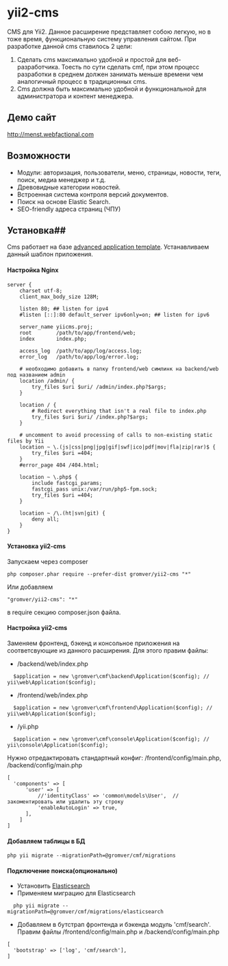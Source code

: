 # yii2-cms

CMS для Yii2. Данное расширение представляет собою легкую, но в тоже время, функциональную систему управления сайтом. При разработке данной cms ставилось 2 цели:

1. Сделать cms максимально удобной и простой для веб-разработчика. Тоесть по сути сделать cmf, при этом процесс разработки в среднем должен занимать меньше времени чем аналогичный процесс в традиционных cms.
2. Cms должна быть максимально удобной и функциональной для администратора и контент менеджера.

## Демо сайт
http://menst.webfactional.com

## Возможности

* Модули: авторизация, пользователи, меню, страницы, новости, теги, поиск, медиа менеджер и т.д.
* Древовидные категории новостей.
* Встроенная система контроля версий документов.
* Поиск на основе Elastic Search.
* SEO-friendly адреса страниц (ЧПУ)

## Установка##

Cms работает на базе [advanced application template](http://www.yiiframework.com/doc-2.0/guide-tutorial-advanced-app.html). Устанавливаем данный шаблон приложения.

#### Настройка Nginx
```nginx
server {
    charset utf-8;
    client_max_body_size 128M;

    listen 80; ## listen for ipv4
    #listen [::]:80 default_server ipv6only=on; ## listen for ipv6

    server_name yiicms.proj;
    root        /path/to/app/frontend/web;
    index       index.php;

    access_log  /path/to/app/log/access.log;
    error_log   /path/to/app/log/error.log;

    # необходимо добавить в папку frontend/web симлинк на backend/web под названием admin
	location /admin/ {
        try_files $uri $uri/ /admin/index.php?$args;
    }

    location / {
		# Redirect everything that isn't a real file to index.php
        try_files $uri $uri/ /index.php?$args;
    }

    # uncomment to avoid processing of calls to non-existing static files by Yii
    location ~ \.(js|css|png|jpg|gif|swf|ico|pdf|mov|fla|zip|rar)$ {
        try_files $uri =404;
    }
    #error_page 404 /404.html;

	location ~ \.php$ {
        include fastcgi_params;
        fastcgi_pass unix:/var/run/php5-fpm.sock;
        try_files $uri =404;
    }

    location ~ /\.(ht|svn|git) {
        deny all;
    }
}
```

#### Установка yii2-cms
Запускаем через composer

    php composer.phar require --prefer-dist gromver/yii2-cms "*"
    
Или добавляем  

    "gromver/yii2-cms": "*"
    
в require секцию composer.json файла.

#### Настройка yii2-cms
Заменяем фронтенд, бэкенд и консольное приложения на соответсвующие из данного расширения. Для этого правим файлы:

* /backend/web/index.php
```
  $application = new \gromver\cmf\backend\Application($config); // yii\web\Application($config);
```
* /frontend/web/index.php   
```
  $application = new \gromver\cmf\frontend\Application($config); // yii\web\Application($config);
```
* /yii.php
```
  $application = new \gromver\cmf\console\Application($config); // yii\console\Application($config);
```

Нужно отредактировать стандартный конфиг: /frontend/config/main.php, /backend/config/main.php

``` 
[
  'components' => [
      'user' => [
          //'identityClass' => 'common\models\User',  //закоментировать или удалить эту строку
          'enableAutoLogin' => true,
      ],
    ]
]
```
#### Добавляем таблицы в БД

    php yii migrate --migrationPath=@gromver/cmf/migrations

#### Подключение поиска(опционально)
* Установить [Elasticsearch](http://www.elasticsearch.org/guide/en/elasticsearch/reference/current/_installation.html)
* Применяем миграцию для Elasticsearch
```
  php yii migrate --migrationPath=@gromver/cmf/migrations/elasticsearch
```
* Добавляем в бутстрап фронтенда и бэкенда модуль 'cmf/search'. Правим файлы /frontend/config/main.php и /backend/config/main.php
```
[
  'bootstrap' => ['log', 'cmf/search'],
]
```
  
